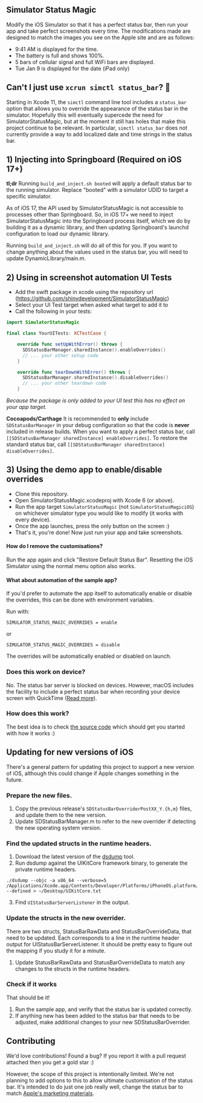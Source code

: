 ## Simulator Status Magic

Modify the iOS Simulator so that it has a perfect status bar, then run your app and take perfect screenshots every time. The modifications made are designed to match the images you see on the Apple site and are as follows:

* 9:41 AM is displayed for the time.
* The battery is full and shows 100%.
* 5 bars of cellular signal and full WiFi bars are displayed.
* Tue Jan 9 is displayed for the date (iPad only)

## Can't I just use `xcrun simctl status_bar`? 🚀

Starting in Xcode 11, the `simctl` command line tool includes a `status_bar` option that allows you to override the appearance of the status bar in the simulator. Hopefully this will eventually supercede the need for SimulatorStatusMagic, but at the moment it still has holes that make this project continue to be relevant. In particular, `simctl status_bar` does not currently provide a way to add localized date and time strings in the status bar.

## 1) Injecting into Springboard (Required on iOS 17+)
**tl;dr** Running `build_and_inject.sh booted` will apply a default status bar to the running simulator. Replace "booted" with a simulator UDID to target a specific simulator.

As of iOS 17, the API used by SimulatorStatusMagic is not accessible to processes other than Springboard. So, in iOS 17+ we need to inject SimulatorStatusMagic into the Springboard process itself, which we do by building it as a dynamic library, and then updating Springboard's launchd configuration to load our dynamic library.

Running `build_and_inject.sh` will do all of this for you. If you want to change anything about the values used in the status bar, you will need to update DynamicLibrary/main.m.


## 2) Using in screenshot automation UI Tests
- Add the swift package in xcode using the repository url (https://github.com/shinydevelopment/SimulatorStatusMagic)
- Select your UI Test target when asked what target to add it to
- Call the following in your tests:
```swift
import SimulatorStatusMagic

final class YourUITests: XCTestCase {

    override func setUpWithError() throws {
      SDStatusBarManager.sharedInstance().enableOverrides()
      // ... your other setup code
    }

    override func tearDownWithError() throws {
      SDStatusBarManager.sharedInstance().disableOverrides()
      // ... your other teardown code
    }

```

*Because the package is only added to your UI test this has no effect on your app target.*

**Cocoapods/Carthage**
It is recommended to **only** include `SDStatusBarManager` in your debug configuration so that the code is **never** included in release builds. When you want to apply a perfect status bar, call `[[SDStatusBarManager sharedInstance] enableOverrides]`. To restore the standard status bar, call `[[SDStatusBarManager sharedInstance] disableOverrides]`.


## 3) Using the demo app to enable/disable overrides

* Clone this repository.
* Open SimulatorStatusMagic.xcodeproj with Xcode 6 (or above).
* Run the app target `SimulatorStatusMagic` (not `SimulatorStatusMagiciOS`) on whichever simulator type you would like to modify (it works with every device).
* Once the app launches, press the only button on the screen :)
* That's it, you're done! Now just run your app and take screenshots.

#### How do I remove the customisations?

Run the app again and click "Restore Default Status Bar". Resetting the iOS Simulator using the normal menu option also works.

#### What about automation of the sample app?

If you'd prefer to automate the app itself to automatically enable or disable the overrides, this can be done with environment variables.

Run with:

````
SIMULATOR_STATUS_MAGIC_OVERRIDES = enable
````

or

````
SIMULATOR_STATUS_MAGIC_OVERRIDES = disable
````

The overrides will be automatically enabled or disabled on launch.

### Does this work on device?

No. The status bar server is blocked on devices. However, macOS includes the facility to include a perfect status bar when recording your device screen with QuickTime ([Read more](https://appadvice.com/appnn/2014/08/quicktime-in-os-x-yosemite-reveals-that-apple-cares-about-status-bars)).

### How does this work?

The best idea is to check [the source code](https://github.com/shinydevelopment/SimulatorStatusMagic/blob/master/SDStatusBarManager/SDStatusBarManager.m) which should get you started with how it works :)

## Updating for new versions of iOS

There's a general pattern for updating this project to support a new version of iOS, although this could change if Apple changes something in the future.

### Prepare the new files.

1. Copy the previous release's `SDStatusBarOverriderPostXX_Y.{h,m}` files, and update them to the new version.
2. Update SDStatusBarManager.m to refer to the new overrider if detecting the new operating system version.

### Find the updated structs in the runtime headers. 

 1. Download the latest version of the [dsdump](https://github.com/DerekSelander/dsdump) tool.
 2. Run dsdump against the UIKitCore framework binary, to generate the private runtime headers.
 ```
 ./dsdump --objc -a x86_64 --verbose=5 /Applications/Xcode.app/Contents/Developer/Platforms/iPhoneOS.platform/Library/Developer/CoreSimulator/Profiles/Runtimes/iOS.simruntime/Contents/Resources/RuntimeRoot/System/Library/PrivateFrameworks/UIKitCore.framework/UIKitCore --defined > ~/Desktop/UIKitCore.txt
 ```
3. Find `UIStatusBarServerListener` in the output. 

### Update the structs in the new overrider.

There are two structs, StatusBarRawData and StatusBarOverrideData, that need to be updated. Each corresponds to a line in the runtime header output for UIStatusBarServerListener. It should be pretty easy to figure out the mapping if you study it for a minute.

1. Update StatusBarRawData and StatusBarOverrideData to match any changes to the structs in the runtime headers.

### Check if it works

That should be it!

1. Run the sample app, and verify that the status bar is updated correctly.
2. If anything new has been added to the status bar that needs to be adjusted, make additional changes to your new SDStatusBarOverrider.

## Contributing

We'd love contributions! Found a bug? If you report it with a pull request attached then you get a gold star :)

However, the scope of this project is intentionally limited. We're not planning to add options to this to allow ultimate customisation of the status bar. It's intended to do just one job really well, change the status bar to match [Apple's marketing materials](http://www.apple.com/ios/).
